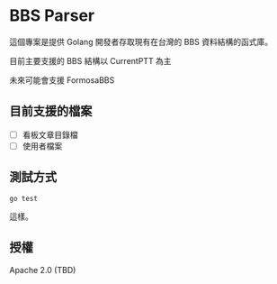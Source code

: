 # BBS Parser


這個專案是提供 Golang 開發者存取現有在台灣的 BBS 資料結構的函式庫。

目前主要支援的 BBS 結構以 CurrentPTT 為主

未來可能會支援 FormosaBBS


## 目前支援的檔案

- [ ] 看板文章目錄檔
- [ ] 使用者檔案

## 測試方式

```
go test
```

這樣。


## 授權

Apache 2.0 (TBD)
